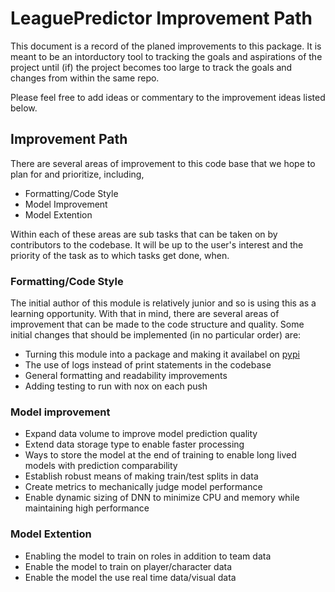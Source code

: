 # LeaguePredictor Improvement Path
This document is a record of the planed improvements to this package. It is meant to be an intorductory tool to tracking the goals and aspirations of the project until (if) the project becomes too large to track the goals and changes from within the same repo.

Please feel free to add ideas or commentary to the improvement ideas listed below.

## Improvement Path
There are several areas of improvement to this code base that we hope to plan for and prioritize, including,
* Formatting/Code Style
* Model Improvement
* Model Extention

Within each of these areas are sub tasks that can be taken on by contributors to the codebase. It will be up to
the user's interest and the priority of the task as to which tasks get done, when.

### Formatting/Code Style
The initial author of this module is relatively junior and so is using this as a learning opportunity. With that in mind, there are several areas of improvement that can be made to the code structure and quality. Some initial changes that should be implemented (in no particular order) are:
* Turning this module into a package and making it availabel on [pypi](https://pypi.org/)
* The use of logs instead of print statements in the codebase
* General formatting and readability improvements
* Adding testing to run with nox on each push

### Model improvement
* Expand data volume to improve model prediction quality
* Extend data storage type to enable faster processing
* Ways to store the model at the end of training to enable long lived models with prediction comparability
* Establish robust means of making train/test splits in data
* Create metrics to mechanically judge model performance
* Enable dynamic sizing of DNN to minimize CPU and memory while maintaining high performance



### Model Extention
* Enabling the model to train on roles in addition to team data
* Enable the model to train on player/character data
* Enable the model the use real time data/visual data
